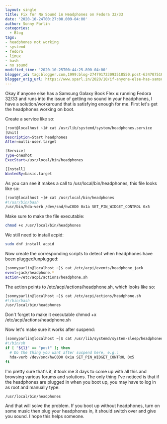 ```yaml
---
layout: single
title: Fix for No Sound in Headphones on Fedora 32/33
date: '2020-10-24T00:27:00.009-04:00'
author: Sonny Parlin
categories:
  - Blog
tags:
- headphones not working
- systemd
- fedora
- linux
- bash
- no sound
modified_time: '2020-10-25T00:44:25.890-04:00'
blogger_id: tag:blogger.com,1999:blog-274791723093518550.post-634707510706044153
blogger_orig_url: https://www.sparl.in/2020/10/if-anyone-else-has-samsung-galaxy-book.html
---
```


Okay if anyone else has a Samsung Galaxy Book Flex ⍺ running Fedora 32/33 and runs into the issue of getting no sound in your headphones, I have a solution/workaround that is satisfying enough for me. First let's get the headphones working on boot.

Create a service like so:

```bash
[root@localhost ~]# cat /usr/lib/systemd/system/headphones.service
[Unit]
Description=Start headphones
After=multi-user.target

[Service]
Type=oneshot
ExecStart=/usr/local/bin/headphones

[Install]
WantedBy=basic.target
```

As you can see it makes a call to /usr/local/bin/headphones, this file looks like so:

```bash   
[root@localhost ~]# cat /usr/local/bin/headphones
#!/usr/bin/bash
/usr/bin/hda-verb /dev/snd/hwC0D0 0x1a SET_PIN_WIDGET_CONTROL 0x5
```

Make sure to make the file executable:

```bash
chmod +x /usr/local/bin/headphones
```

We still need to install acpid:

```bash
sudo dnf install acpid
```

Now create the corresponding scripts to detect when headphones have been plugged/unplugged:

```bash    
[sonnyparlin@localhost ~]$ cat /etc/acpi/events/headphone_jack
event=jack/headphone.*
action=/etc/acpi/actions/headphone.sh
```

The action points to /etc/acpi/actions/headphone.sh, which looks like so:

```bash
[sonnyparlin@localhost ~]$ cat /etc/acpi/actions/headphone.sh
#!/bin/bash
/usr/local/bin/headphones
```

Don't forget to make it executable chmod +x /etc/acpi/actions/headphone.sh

Now let's make sure it works after suspend:

```bash    
[sonnyparlin@localhost ~]$ cat /usr/lib/systemd/system-sleep/headphones.sh
#!/bin/sh
if [ "${1}" == "post" ]; then
  # Do the thing you want after suspend here, e.g.:
  hda-verb /dev/snd/hwC0D0 0x1a SET_PIN_WIDGET_CONTROL 0x5
fi
```

I'm pretty sure that's it, it took me 3 days to come up with all this and browsing various forums and solutions. The only thing I've noticed is that if the headphones are plugged in when you boot up, you may have to log in as root and manually type:

```bash
/usr/local/bin/headphones
```
And that will solve the problem. If you boot up without headphones, turn on some music then plug your headphones in, it should switch over and give you sound. I hope this helps someone.
